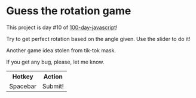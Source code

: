 # Guess the rotation game

This project is day #10 of <a href="https://www.github.com/grigoryan-m/100-day-javascript">100-day-javascript</a>!

Try to get perfect rotation based on the angle given. Use the slider to do it!

Another game idea stolen from tik-tok mask.

If you get any bug, please, let me know.

<table>
  <tr>
    <th>Hotkey</th>
    <th>Action</th>
  </tr>
  <tr>
    <td>Spacebar</td>
    <td>Submit!</td>
  </tr>
</table>
